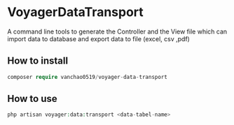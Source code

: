 # VoyagerDataTransport
A command line tools to generate the Controller and the View file 
which can import data to database and export data to file (excel, csv ,pdf)
<br>
## How to install
```php
composer require vanchao0519/voyager-data-transport
```
## How to use
```php
php artisan voyager:data:transport <data-tabel-name>
```